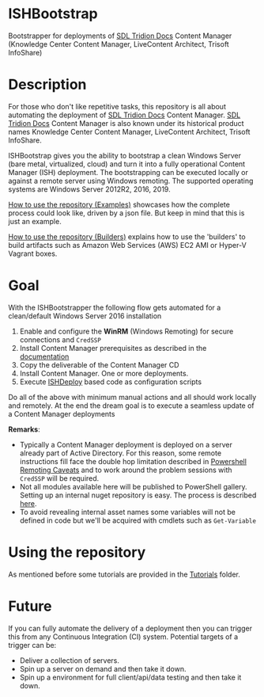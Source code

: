 # ISHBootstrap
Bootstrapper for deployments of [SDL Tridion Docs](https://sdl.com/xml) Content Manager (Knowledge Center Content Manager, LiveContent Architect, Trisoft InfoShare)

# Description

For those who don't like repetitive tasks, this repository is all about automating the deployment of [SDL Tridion Docs](https://sdl.com/xml) Content Manager.
[SDL Tridion Docs](https://sdl.com/xml) Content Manager is also known under its historical product names Knowledge Center Content Manager, LiveContent Architect, Trisoft InfoShare.

ISHBootstrap gives you the ability to bootstrap a clean Windows Server (bare metal, virtualized, cloud) and turn it into a fully operational Content Manager (ISH) deployment.
The bootstrapping can be executed locally or against a remote server using Windows remoting.
The supported operating systems are Windows Server 2012R2, 2016, 2019.

[How to use the repository (Examples)](Tutorials/How%20to%20use%20the%20repository%20(Examples).md) showcases how the complete process could look like, driven by a json file. 
But keep in mind that this is just an example.

[How to use the repository (Builders)](Tutorials/How%20to%20use%20the%20repository%20(Builders).md) explains how to use the 'builders' to build artifacts such as Amazon Web Services (AWS) EC2 AMI or Hyper-V Vagrant boxes.

# Goal 
With the ISHBootstrapper the following flow gets automated for a clean/default Windows Server 2016 installation

1. Enable and configure the **WinRM** (Windows Remoting) for secure connections and `CredSSP`
1. Install Content Manager prerequisites as described in the [documentation](https://docs.sdl.com/LiveContent/web/pub.xql?action=home&pub=SDL%20Knowledge%20Center%20full%20documentation-v3&lang=en-US)
1. Copy the deliverable of the Content Manager CD
1. Install Content Manager. One or more deployments.
1. Execute [ISHDeploy](https://powershellgallery.com/packages/ISHDeploy/) based code as configuration scripts

Do all of the above with minimum manual actions and all should work locally and remotely. 
At the end the dream goal is to execute a seamless update of a Content Manager deployments   

**Remarks**:

- Typically a Content Manager deployment is deployed on a server already part of Active Directory. 
For this reason, some remote instructions fill face the double hop limitation described in [Powershell Remoting Caveats](https://sarafian.github.io/2016/07/05/remoting-caveats.html) and to work around the problem sessions with `CredSSP` will be required.
- Not all modules available here will be published to PowerShell gallery. Setting up an internal nuget repository is easy. The process is described [here](https://docs.nuget.org/create/hosting-your-own-nuget-feeds).
- To avoid revealing internal asset names some variables will not be defined in code but we'll be acquired with cmdlets such as `Get-Variable`

# Using the repository

As mentioned before some tutorials are provided in the [Tutorials](Tutorials) folder.

# Future

If you can fully automate the delivery of a deployment then you can trigger this from any Continuous Integration (CI) system. 
Potential targets of a trigger can be:

- Deliver a collection of servers.
- Spin up a server on demand and then take it down.
- Spin up a environment for full client/api/data testing and then take it down.
